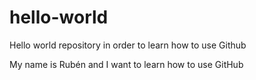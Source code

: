 # hello-world
Hello world repository in order to learn how to use Github

My name is Rubén and I want to learn how to use GitHub
